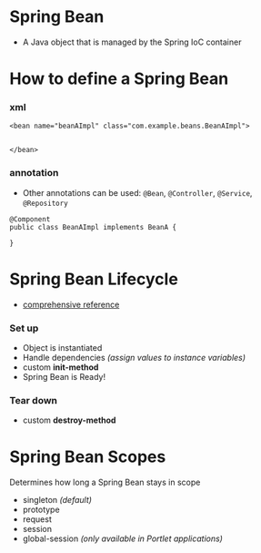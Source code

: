 # Spring Bean
* A Java object that is managed by the Spring IoC container

# How to define a Spring Bean

### xml

```
<bean name="beanAImpl" class="com.example.beans.BeanAImpl">


</bean>
```

### annotation
* Other annotations can be used: `@Bean`, `@Controller`, `@Service`, `@Repository`

```
@Component
public class BeanAImpl implements BeanA {

}  
```


# Spring Bean Lifecycle
* [comprehensive reference](http://howtodoinjava.com/spring/spring-core/spring-bean-life-cycle/)

### Set up
* Object is instantiated
* Handle dependencies *(assign values to instance variables)*
* custom **init-method**
* Spring Bean is Ready!

### Tear down
* custom **destroy-method**

# Spring Bean Scopes
Determines how long a Spring Bean stays in scope

* singleton *(default)*
* prototype
* request
* session
* global-session *(only available in Portlet applications)*
